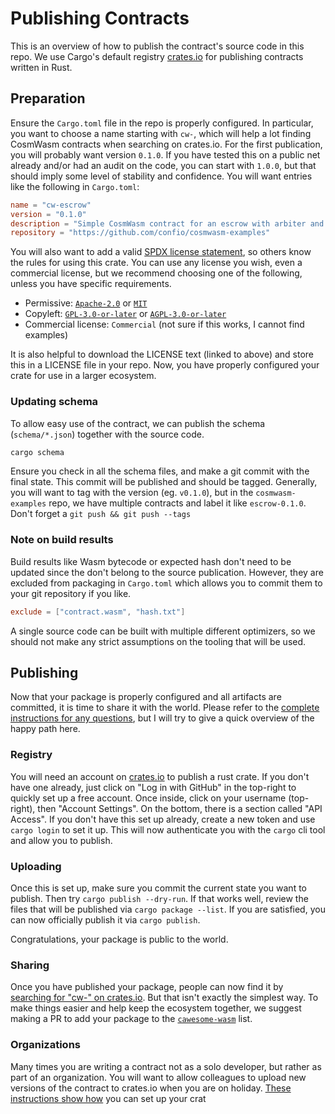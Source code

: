 # Publishing Contracts

This is an overview of how to publish the contract's source code in this repo.
We use Cargo's default registry [crates.io](https://crates.io/) for publishing contracts written in Rust.

## Preparation

Ensure the `Cargo.toml` file in the repo is properly configured. In particular, you want to
choose a name starting with `cw-`, which will help a lot finding CosmWasm contracts when
searching on crates.io. For the first publication, you will probably want version `0.1.0`.
If you have tested this on a public net already and/or had an audit on the code,
you can start with `1.0.0`, but that should imply some level of stability and confidence.
You will want entries like the following in `Cargo.toml`:

```toml
name = "cw-escrow"
version = "0.1.0"
description = "Simple CosmWasm contract for an escrow with arbiter and timeout"
repository = "https://github.com/confio/cosmwasm-examples"
```

You will also want to add a valid [SPDX license statement](https://spdx.org/licenses/),
so others know the rules for using this crate. You can use any license you wish,
even a commercial license, but we recommend choosing one of the following, unless you have
specific requirements.

* Permissive: [`Apache-2.0`](https://spdx.org/licenses/Apache-2.0.html#licenseText) or [`MIT`](https://spdx.org/licenses/MIT.html#licenseText)
* Copyleft: [`GPL-3.0-or-later`](https://spdx.org/licenses/GPL-3.0-or-later.html#licenseText) or [`AGPL-3.0-or-later`](https://spdx.org/licenses/AGPL-3.0-or-later.html#licenseText)
* Commercial license: `Commercial` (not sure if this works, I cannot find examples)

It is also helpful to download the LICENSE text (linked to above) and store this
in a LICENSE file in your repo. Now, you have properly configured your crate for use
in a larger ecosystem.

### Updating schema

To allow easy use of the contract, we can publish the schema (`schema/*.json`) together
with the source code.

```sh
cargo schema
```

Ensure you check in all the schema files, and make a git commit with the final state.
This commit will be published and should be tagged. Generally, you will want to
tag with the version (eg. `v0.1.0`), but in the `cosmwasm-examples` repo, we have
multiple contracts and label it like `escrow-0.1.0`. Don't forget a
`git push && git push --tags`

### Note on build results

Build results like Wasm bytecode or expected hash don't need to be updated since
the don't belong to the source publication. However, they are excluded from packaging
in `Cargo.toml` which allows you to commit them to your git repository if you like.

```toml
exclude = ["contract.wasm", "hash.txt"]
```

A single source code can be built with multiple different optimizers, so
we should not make any strict assumptions on the tooling that will be used.

## Publishing

Now that your package is properly configured and all artifacts are committed, it
is time to share it with the world.
Please refer to the [complete instructions for any questions](https://rurust.github.io/cargo-docs-ru/crates-io.html),
but I will try to give a quick overview of the happy path here.

### Registry

You will need an account on [crates.io](https://crates.io) to publish a rust crate.
If you don't have one already, just click on "Log in with GitHub" in the top-right
to quickly set up a free account. Once inside, click on your username (top-right),
then "Account Settings". On the bottom, there is a section called "API Access".
If you don't have this set up already, create a new token and use `cargo login`
to set it up. This will now authenticate you with the `cargo` cli tool and allow
you to publish.

### Uploading

Once this is set up, make sure you commit the current state you want to publish.
Then try `cargo publish --dry-run`. If that works well, review the files that
will be published via `cargo package --list`. If you are satisfied, you can now
officially publish it via `cargo publish`.

Congratulations, your package is public to the world.

### Sharing

Once you have published your package, people can now find it by
[searching for "cw-" on crates.io](https://crates.io/search?q=cw).
But that isn't exactly the simplest way. To make things easier and help
keep the ecosystem together, we suggest making a PR to add your package
to the [`cawesome-wasm`](https://github.com/cosmwasm/cawesome-wasm) list.

### Organizations

Many times you are writing a contract not as a solo developer, but rather as
part of an organization. You will want to allow colleagues to upload new
versions of the contract to crates.io when you are on holiday.
[These instructions show how]() you can set up your crat